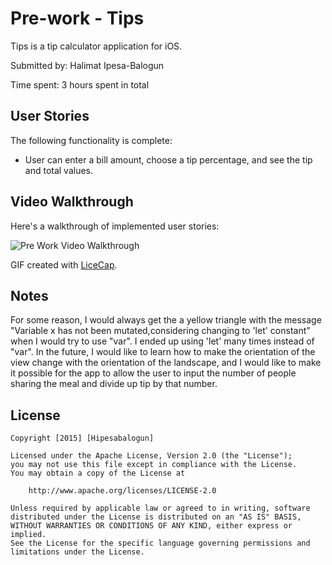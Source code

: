 
# Pre-work - Tips

Tips is a tip calculator application for iOS.

Submitted by: Halimat Ipesa-Balogun

Time spent: 3 hours spent in total

## User Stories

The following functionality is complete:
* User can enter a bill amount, choose a tip percentage, and see the tip and total values.


## Video Walkthrough 

Here's a walkthrough of implemented user stories:

<img src='http://i.imgur.com/prKUnfU.gif?1' title='Pre Work Video Walkthrough' width='' alt='Pre Work  Video Walkthrough' />

GIF created with [LiceCap](http://www.cockos.com/licecap/).

## Notes

For some reason, I would always get the a yellow triangle with the message "Variable x has not been mutated,considering changing to 'let' constant" when I would try to use "var". I ended up using 'let' many times instead of "var". 
In the future, I would like to learn how to make the orientation of the view change with the orientation of the landscape, and I would like to make it possible for the app to allow the user to input the number of people sharing the meal and divide up tip by that number.  

## License

    Copyright [2015] [Hipesabalogun]

    Licensed under the Apache License, Version 2.0 (the "License");
    you may not use this file except in compliance with the License.
    You may obtain a copy of the License at

        http://www.apache.org/licenses/LICENSE-2.0

    Unless required by applicable law or agreed to in writing, software
    distributed under the License is distributed on an "AS IS" BASIS,
    WITHOUT WARRANTIES OR CONDITIONS OF ANY KIND, either express or implied.
    See the License for the specific language governing permissions and
    limitations under the License.
